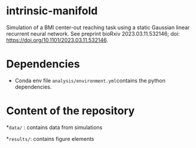 # intrinsic-manifold
Simulation of a BMI center-out reaching task using a static Gaussian linear recurrent neural network. See preprint bioRxiv 2023.03.11.532146; doi: https://doi.org/10.1101/2023.03.11.532146.

# Dependencies
* Conda env file `analysis/environment.yml`contains the python dependencies.


# Content of the repository
*`data/` : contains data from simulations

*`results/`: contains figure elements
 
